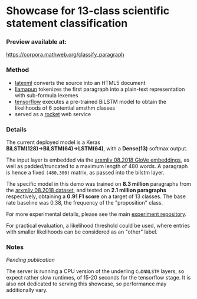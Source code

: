 # Showcase for 13-class scientific statement classification

### Preview available at:
https://corpora.mathweb.org/classify_paragraph

### Method
 * [latexml](https://github.com/brucemiller/LaTeXML) converts the source into an HTML5 document
 * [llamapun](https://github.com/KWARC/llamapun) tokenizes the first paragraph into a plain-text representation with sub-formula lexemes
 * [tensorflow](https://github.com/tensorflow/rust) executes a pre-trained BiLSTM model to obtain the likelihoods of 6 potential amsthm classes
 * served as a [rocket](https://rocket.rs/) web service
 
### Details

The current deployed model is a Keras **BiLSTM(128)→BiLSTM(64)→LSTM(64)**, with a **Dense(13)** softmax output.

The input layer is embedded via the [arxmliv 08.2018 GloVe embeddings](https://sigmathling.kwarc.info/resources/arxmliv-embeddings-082018/), as well as padded/truncated to a maximum length of 480 words. 
A paragraph is hence a fixed `(480,300)` matrix, as passed into the bilstm layer.

The specific model in this demo was trained on **8.3 million** paragraphs from the [arxmliv 08.2018 dataset](https://sigmathling.kwarc.info/resources/arxmliv-dataset-082018/),
and tested on **2.1 million paragraphs** respectively, obtaining a **0.91 F1 score** on a target of 13 classes.
The base rate baseline was 0.38, the frequency of the "proposition" class.

For more experimental details, please see the main [experiment repository](https://github.com/dginev/arxiv-statement-classification).

For practical evaluation, a likelihood threshold could be used, where entries with smaller likelihoods can be considered as an "other" label.

### Notes

*Pending publication*

The server is running a CPU version of the underling `CuDNNLSTM` layers, so expect rather slow runtimes, of 15-20 seconds for the tensorflow stage. It is also not dedicated to serving this showcase, so performance may additionally vary.
